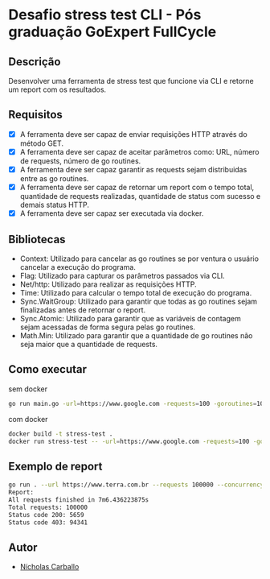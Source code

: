 # Desafio stress test CLI - Pós graduação GoExpert FullCycle
## Descrição
Desenvolver uma ferramenta de stress test que funcione via CLI e retorne um report com os resultados.

## Requisitos
- [x] A ferramenta deve ser capaz de enviar requisições HTTP através do método GET.
- [x] A ferramenta deve ser capaz de aceitar parâmetros como: URL, número de requests, número de go routines.
- [x] A ferramenta deve ser capaz garantir as requests sejam distribuidas entre as go routines.
- [x] A ferramenta deve ser capaz de retornar um report com o tempo total, quantidade de requests realizadas, quantidade de status com sucesso e demais status HTTP.
- [x] A ferramenta deve ser capaz ser executada via docker.

## Bibliotecas
- Context: Utilizado para cancelar as go routines se por ventura o usuário cancelar a execução do programa.
- Flag: Utilizado para capturar os parâmetros passados via CLI.
- Net/http: Utilizado para realizar as requisições HTTP.
- Time: Utilizado para calcular o tempo total de execução do programa.
- Sync.WaitGroup: Utilizado para garantir que todas as go routines sejam finalizadas antes de retornar o report.
- Sync.Atomic: Utilizado para garantir que as variáveis de contagem sejam acessadas de forma segura pelas go routines.
- Math.Min: Utilizado para garantir que a quantidade de go routines não seja maior que a quantidade de requests.

## Como executar
sem docker
```bash
go run main.go -url=https://www.google.com -requests=100 -goroutines=10
```
com docker
```bash
docker build -t stress-test .
docker run stress-test -- -url=https://www.google.com -requests=100 -goroutines=10
```

## Exemplo de report
```bash
go run . --url https://www.terra.com.br --requests 100000 --concurrency 100
Report:
All requests finished in 7m6.436223875s
Total requests: 100000
Status code 200: 5659
Status code 403: 94341
```

## Autor
- [Nícholas Carballo](https://www.linkedin.com/in/nicholascarballo/)
